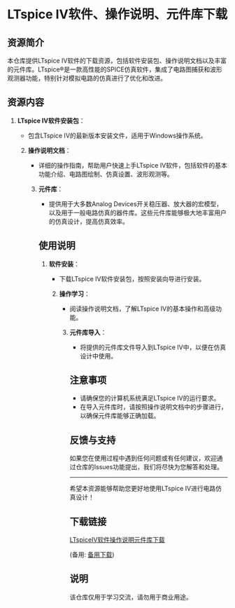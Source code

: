 # LTspice IV软件、操作说明、元件库下载

## 资源简介

本仓库提供LTspice IV软件的下载资源，包括软件安装包、操作说明文档以及丰富的元件库。LTspice®是一款高性能的SPICE仿真软件，集成了电路图捕获和波形观测器功能，特别针对模拟电路的仿真进行了优化和改进。

## 资源内容

1. **LTspice IV软件安装包**：
   - 包含LTspice IV的最新版本安装文件，适用于Windows操作系统。

   2. **操作说明文档**：
      - 详细的操作指南，帮助用户快速上手LTspice IV软件，包括软件的基本功能介绍、电路图绘制、仿真设置、波形观测等。

      3. **元件库**：
         - 提供用于大多数Analog Devices开关稳压器、放大器的宏模型，以及用于一般电路仿真的器件库。这些元件库能够极大地丰富用户的仿真设计，提高仿真效率。

         ## 使用说明

         1. **软件安装**：
            - 下载LTspice IV软件安装包，按照安装向导进行安装。

            2. **操作学习**：
               - 阅读操作说明文档，了解LTspice IV的基本操作和高级功能。

               3. **元件库导入**：
                  - 将提供的元件库文件导入到LTspice IV中，以便在仿真设计中使用。

                  ## 注意事项

                  - 请确保您的计算机系统满足LTspice IV的运行要求。
                  - 在导入元件库时，请按照操作说明文档中的步骤进行，以确保元件库能够正确加载。

                  ## 反馈与支持

                  如果您在使用过程中遇到任何问题或有任何建议，欢迎通过仓库的Issues功能提出，我们将尽快为您解答和处理。

                  ---

                  希望本资源能够帮助您更好地使用LTspice IV进行电路仿真设计！

                  ## 下载链接
                  [LTspiceIV软件操作说明元件库下载](https://pan.quark.cn/s/0b56ed96ce08) 

                  (备用: [备用下载](https://pan.baidu.com/s/1O-Z_PCbSrYfOFXeeWVOrBw?pwd=1234))

                  ## 说明

                  该仓库仅用于学习交流，请勿用于商业用途。
